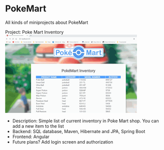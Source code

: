 # PokeMart
All kinds of miniprojects about PokeMart

Project: Poke Mart Inventory
![Demo for PokeMart Inventory](Pokemart-inventory/demoInventory.gif)
- Description: Simple list of current inventory in Poke Mart shop. You can add a new item to the list
- Backend: SQL database, Maven, Hibernate and JPA, Spring Boot
- Frontend: Angular
- Future plans? Add login screen and authorization
